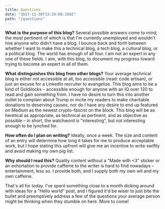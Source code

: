 ```yaml
---
title: Questions
date: "2017-11-30T13:20:00.169Z"
path: "/questions"
---
```


**What is the purpose of this blog?** Several possible answers come to mind, the
most pertinent of which is that I'm currently unemployed and wouldn't hire
anyone who didn't have a blog. I bounce back and forth between whether I want to
make this a technical blog, a tech blog, a cultural blog, or a political blog.
The world has enough of all four. I am not an expert in any one of these fields.
I aim, with this blog, to document my progress toward trying to become an expert
in all of them.

**What distinguishes this blog from other blogs?** Your average technical blog
is either not accessible at all, too accessible (read: code artisan), or just an
excuse for a LinkedIn recruiter to evangelize. This blog aims to be a kind of
Goldilocks – accessible enough for anyone with an IQ over 120 to read and gain
something from. I have no desire to turn this into another outlet to complain
about Trump or incite my readers to make charitable donations to deserving
causes, nor do I have any desire to end up featured on Medium as the newest
crypto-fascist on the block. This blog will be as heretical as appropriate, as
technical as pertinent, and as objective as possible – in short, the watchword
is "interesting", but not interesting enough to be lynched for.

**How often do I plan on writing?** Ideally, once a week. The size and content
of an entry will determine how long it takes for me to produce acceptable work,
but I hope stating this upfront will give me an incentive to write swiftly and
avoid making my own pig list.

**Why should I read this?** Quality content without a "Made with <3" sticker or
an exhortation to provide caffeine to the writer is hard to find nowadays –
entertainment, less so. I provide both, and I supply both my own wit and my own
caffeine.

That's all for today. I've spent something close to a month dicking around with
ideas for a "Hello world" post, and I figured it'd be wiser to just bite the
bullet and preemptively address a few of the questions your average person might
be thinking when they stumble on here. More to come!
